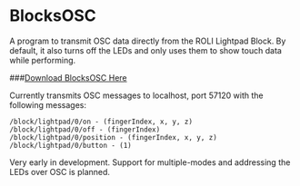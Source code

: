 # BlocksOSC
A program to transmit OSC data directly from the ROLI Lightpad Block.
By default, it also turns off the LEDs and only uses them to show touch data while performing.


###[Download BlocksOSC Here](https://github.com/scazan/BlocksOSC/releases)

Currently transmits OSC messages to localhost, port 57120 with the following messages:

```
/block/lightpad/0/on - (fingerIndex, x, y, z)
/block/lightpad/0/off - (fingerIndex)
/block/lightpad/0/position - (fingerIndex, x, y, z)
/block/lightpad/0/button - (1)
```
Very early in development. Support for multiple-modes and addressing the LEDs over OSC is planned.
